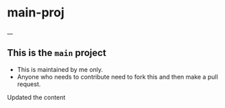 # main-proj
__
## This is the `main` project
- This is maintained by me only.
- Anyone who needs to contribute need to fork this and then make a pull request.

Updated the content
